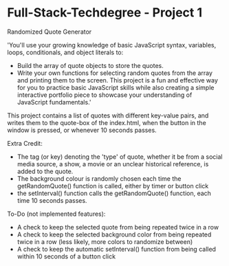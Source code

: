 # Full-Stack-Techdegree - Project 1
Randomized Quote Generator

'You'll use your growing knowledge of basic JavaScript syntax, variables, loops, conditionals, and object literals to:
- Build the array of quote objects to store the quotes.
- Write your own functions for selecting random quotes from the array and printing them to the screen.
This project is a fun and effective way for you to practice basic JavaScript skills while also creating a simple interactive portfolio piece to showcase your understanding of JavaScript fundamentals.'

This project contains a list of quotes with different key-value pairs, and writes them to the quote-box of the index.html, when the button in the window is pressed, or whenever 10 seconds passes.

Extra Credit: 
- The tag (or key) denoting the 'type' of quote, whether it be from a social media source, a show, a movie or an unclear historical reference, is added to the quote.
- The background colour is randomly chosen each time the getRandomQuote() function is called, either by timer or button click
- the setInterval() function calls the getRandomQuote() function, each time 10 seconds passes.

To-Do (not implemented features):
- A check to keep the selected quote from being repeated twice in a row
- A check to keep the selected background color from being repeated twice in a row (less likely, more colors to randomize between)
- A check to keep the automatic setInterval() function from being called within 10 seconds of a button click
